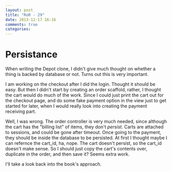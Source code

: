 ```yaml
---
layout: post
title: "RoR - 29"
date: 2013-12-17 16:16
comments: true
categories: 
---
```


Persistance
=
When writing the Depot clone, I didn't give much thought on
whether a thing is backed by database or not. Turns out this
is very important.

I am working on the checkout after I did the login. Thought
it should be easy. But then I didn't start by creating an order
scaffold, rather, I thought the cart would do much of the work.
Since I could just print the cart out for the checkout page, and
do some fake payment option in the view just to get started for
later, when I would really look into creating the payment receiving
part.

Well, I was wrong. The order controller is very much needed, since although
the cart has the "billing list" of items, they don't _persist_.
Carts are attached to sessions, and could be gone after timeout.
Once going to the payment, they should be inside the database
to be persisted. At first I thought maybe I can refernce the cart_id, ha,
nope. The cart doesn't persist, so the cart_id doesn't make sense.
So I should just copy the cart's contents over, duplicate in the order,
and then save it? Seems extra work.

I'll take a look back into the book's approach.